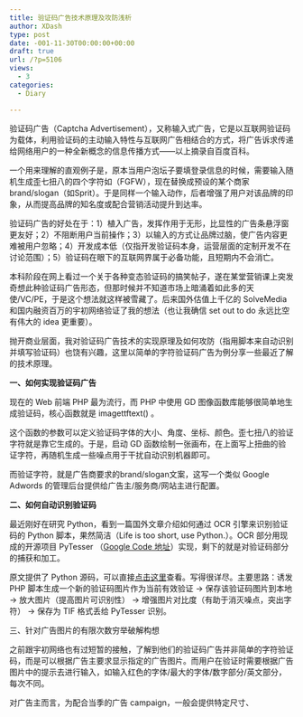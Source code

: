 ```yaml
---
title: 验证码广告技术原理及攻防浅析
author: XDash
type: post
date: -001-11-30T00:00:00+00:00
draft: true
url: /?p=5106
views:
  - 3
categories:
  - Diary

---
```

验证码广告（Captcha Advertisement），又称输入式广告，它是以互联网验证码为载体，利用验证码的主动输入特性与互联网广告相结合的方式，将广告诉求传递给网络用户的一种全新概念的信息传播方式——以上摘录自百度百科。

一个用来理解的直观例子是，原本当用户泡坛子要填登录信息的时候，需要输入随机生成歪七扭八的四个字符如（FGFW），现在替换成预设的某个商家 brand/slogan（如Sprit）。于是同样一个输入动作，后者增强了用户对该品牌的印象，从而提高品牌的知名度或配合营销活动提升到达率。

验证码广告的好处在于：1）植入广告，发挥作用于无形，比显性的广告条悬浮窗更友好；2）不阻断用户当前操作；3）以输入的方式让品牌过脑，使广告内容更难被用户忽略；4）开发成本低（仅指开发验证码本身，运营层面的定制开发不在讨论范围）；5）验证码在眼下的互联网界属于必备功能，且短期内不会消亡。

本科阶段在网上看过一个关于各种变态验证码的搞笑帖子，遂在某堂营销课上突发奇想此种验证码广告形态，但那时候并不知道市场上暗涌着如此多的天使/VC/PE，于是这个想法就这样被雪藏了。后来国外估值上千亿的 SolveMedia 和国内融资百万的宇初网络验证了我的想法（也让我确信 set out to do 永远比空有伟大的 idea 更重要）。

抛开商业层面，我对验证码广告技术的实现原理及如何攻防（指用脚本来自动识别并填写验证码）也饶有兴趣，这里以简单的字符验证码广告为例分享一些最近了解的技术原理。

**一、如何实现验证码广告**

现在的 Web 前端 PHP 最为流行，而 PHP 中使用 GD 图像函数库能够很简单地生成验证码，核心函数就是 imagettftext() 。

这个函数的参数可以定义验证码字体的大小、角度、坐标、颜色。歪七扭八的验证字符就是靠它生成的。于是，启动 GD 函数绘制一张画布，在上面写上扭曲的验证字符，再随机生成一些噪点用于干扰自动识别机器即可。

而验证字符，就是广告商要求的brand/slogan文案，这写一个类似 Google Adwords 的管理后台提供给广告主/服务商/网站主进行配置。

**二、如何自动识别验证码**

最近刚好在研究 Python，看到一篇国外文章介绍如何通过 OCR 引擎来识别验证码的 Python 脚本，果然简洁（Life is too short, use Python.）。OCR 部分用现成的开源项目 PyTesser （<a href="http://code.google.com/p/pytesser/" target="_blank">Google Code 地址</a>）实现，剩下的就是对验证码部分的捕获和加工。

原文提供了 Python 源码，可以直接<a href="http://www.debasish.in/2012/01/bypass-captcha-using-python-and.html" target="_blank">点击这里</a>查看。写得很详尽。主要思路：诱发 PHP 脚本生成一个新的验证码图片作为当前有效验证 -> 保存该验证码图片到本地 -> 放大图片（提高图片可识别性） -> 增强图片对比度（有助于消灭噪点，突出字符） -> 保存为 TIF 格式丢给 PyTesser 识别。

三、针对广告图片的有限次数穷举破解构想

之前跟宇初网络也有过短暂的接触，了解到他们的验证码广告并非简单的字符验证码，而是可以根据广告主要求显示指定的广告图片。而用户在验证时需要根据广告图片中的提示去进行输入，如输入红色的字体/最大的字体/数字部分/英文部分，每次不同。

对广告主而言，为配合当季的广告 campaign，一般会提供特定尺寸、